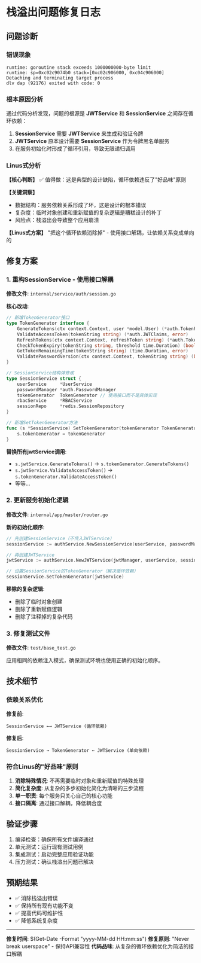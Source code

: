 # 栈溢出问题修复日志

## 问题诊断

### 错误现象
```
runtime: goroutine stack exceeds 1000000000-byte limit
runtime: sp=0xc02c9074b0 stack=[0xc02c906000, 0xc04c906000]
Detaching and terminating target process
dlv dap (92176) exited with code: 0
```

### 根本原因分析
通过代码分析发现，问题的根源是 **JWTService** 和 **SessionService** 之间存在循环依赖：

1. **SessionService** 需要 **JWTService** 来生成和验证令牌
2. **JWTService** 原本设计需要 **SessionService** 作为令牌黑名单服务
3. 在服务初始化时形成了循环引用，导致无限递归调用

### Linus式分析

**【核心判断】**
✅ 值得做：这是典型的设计缺陷，循环依赖违反了"好品味"原则

**【关键洞察】**
- 数据结构：服务依赖关系形成了环，这是设计的根本错误
- 复杂度：临时对象创建和重新赋值的复杂逻辑是糟糕设计的补丁
- 风险点：栈溢出会导致整个应用崩溃

**【Linus式方案】**
"把这个循环依赖消除掉" - 使用接口解耦，让依赖关系变成单向的

## 修复方案

### 1. 重构SessionService - 使用接口解耦

**修改文件**: `internal/service/auth/session.go`

**核心改动**:
```go
// 新增TokenGenerator接口
type TokenGenerator interface {
    GenerateTokens(ctx context.Context, user *model.User) (*auth.TokenPair, error)
    ValidateAccessToken(tokenString string) (*auth.JWTClaims, error)
    RefreshTokens(ctx context.Context, refreshToken string) (*auth.TokenPair, error)
    CheckTokenExpiry(tokenString string, threshold time.Duration) (bool, error)
    GetTokenRemainingTime(tokenString string) (time.Duration, error)
    ValidatePasswordVersion(ctx context.Context, tokenString string) (bool, error)
}

// SessionService结构体修改
type SessionService struct {
    userService     *UserService
    passwordManager *auth.PasswordManager
    tokenGenerator  TokenGenerator // 使用接口而不是具体实现
    rbacService     *RBACService
    sessionRepo     *redis.SessionRepository
}

// 新增SetTokenGenerator方法
func (s *SessionService) SetTokenGenerator(tokenGenerator TokenGenerator) {
    s.tokenGenerator = tokenGenerator
}
```

**替换所有jwtService调用**:
- `s.jwtService.GenerateTokens()` → `s.tokenGenerator.GenerateTokens()`
- `s.jwtService.ValidateAccessToken()` → `s.tokenGenerator.ValidateAccessToken()`
- 等等...

### 2. 更新服务初始化逻辑

**修改文件**: `internal/app/master/router.go`

**新的初始化顺序**:
```go
// 先创建SessionService（不传入JWTService）
sessionService := authService.NewSessionService(userService, passwordManager, rbacService, sessionRepo)

// 再创建JWTService
jwtService := authService.NewJWTService(jwtManager, userService, sessionRepo)

// 设置SessionService的TokenGenerator（解决循环依赖）
sessionService.SetTokenGenerator(jwtService)
```

**移除的复杂逻辑**:
- 删除了临时对象创建
- 删除了重新赋值逻辑
- 删除了注释掉的复杂代码

### 3. 修复测试文件

**修改文件**: `test/base_test.go`

应用相同的依赖注入模式，确保测试环境也使用正确的初始化顺序。

## 技术细节

### 依赖关系优化

**修复前**:
```
SessionService ←→ JWTService (循环依赖)
```

**修复后**:
```
SessionService → TokenGenerator ← JWTService (单向依赖)
```

### 符合Linus的"好品味"原则

1. **消除特殊情况**: 不再需要临时对象和重新赋值的特殊处理
2. **简化复杂度**: 从复杂的多步初始化简化为清晰的三步流程
3. **单一职责**: 每个服务只关心自己的核心功能
4. **接口隔离**: 通过接口解耦，降低耦合度

## 验证步骤

1. 编译检查：确保所有文件编译通过
2. 单元测试：运行现有测试用例
3. 集成测试：启动完整应用验证功能
4. 压力测试：确认栈溢出问题已解决

## 预期结果

- ✅ 消除栈溢出错误
- ✅ 保持所有现有功能不变
- ✅ 提高代码可维护性
- ✅ 降低系统复杂度

---

**修复时间**: $(Get-Date -Format "yyyy-MM-dd HH:mm:ss")
**修复原则**: "Never break userspace" - 保持API兼容性
**代码品味**: 从复杂的循环依赖优化为简洁的接口解耦